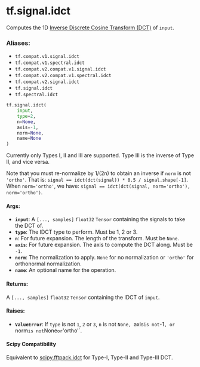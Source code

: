 <div itemscope itemtype="http://developers.google.com/ReferenceObject">
<meta itemprop="name" content="tf.signal.idct" />
<meta itemprop="path" content="Stable" />
</div>

# tf.signal.idct

Computes the 1D [Inverse Discrete Cosine Transform (DCT)][idct] of `input`.

### Aliases:

* `tf.compat.v1.signal.idct`
* `tf.compat.v1.spectral.idct`
* `tf.compat.v2.compat.v1.signal.idct`
* `tf.compat.v2.compat.v1.spectral.idct`
* `tf.compat.v2.signal.idct`
* `tf.signal.idct`
* `tf.spectral.idct`

``` python
tf.signal.idct(
    input,
    type=2,
    n=None,
    axis=-1,
    norm=None,
    name=None
)
```

<!-- Placeholder for "Used in" -->

Currently only Types I, II and III are supported. Type III is the inverse of
Type II, and vice versa.

Note that you must re-normalize by 1/(2n) to obtain an inverse if `norm` is
not `'ortho'`. That is:
`signal == idct(dct(signal)) * 0.5 / signal.shape[-1]`.
When `norm='ortho'`, we have:
`signal == idct(dct(signal, norm='ortho'), norm='ortho')`.



#### Args:


* <b>`input`</b>: A `[..., samples]` `float32` `Tensor` containing the signals to take
  the DCT of.
* <b>`type`</b>: The IDCT type to perform. Must be 1, 2 or 3.
* <b>`n`</b>: For future expansion. The length of the transform. Must be `None`.
* <b>`axis`</b>: For future expansion. The axis to compute the DCT along. Must be `-1`.
* <b>`norm`</b>: The normalization to apply. `None` for no normalization or `'ortho'`
  for orthonormal normalization.
* <b>`name`</b>: An optional name for the operation.


#### Returns:

A `[..., samples]` `float32` `Tensor` containing the IDCT of `input`.



#### Raises:


* <b>`ValueError`</b>: If `type` is not `1`, `2` or `3`, `n` is not `None, `axis` is
  not `-1`, or `norm` is not `None` or `'ortho'`.

[idct]:
https://en.wikipedia.org/wiki/Discrete_cosine_transform#Inverse_transforms

#### Scipy Compatibility
Equivalent to [scipy.fftpack.idct](https://docs.scipy.org/doc/scipy-0.14.0/reference/generated/scipy.fftpack.idct.html)
 for Type-I, Type-II and Type-III DCT.

